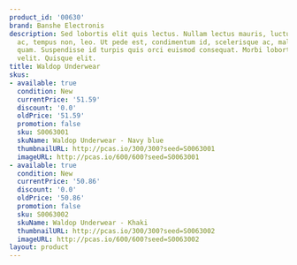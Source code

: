 ```yaml
---
product_id: '00630'
brand: Banshe Electronis
description: Sed lobortis elit quis lectus. Nullam lectus mauris, luctus a, mattis
  ac, tempus non, leo. Ut pede est, condimentum id, scelerisque ac, malesuada non,
  quam. Suspendisse id turpis quis orci euismod consequat. Morbi lobortis quam eu
  velit. Quisque elit.
title: Waldop Underwear
skus:
- available: true
  condition: New
  currentPrice: '51.59'
  discount: '0.0'
  oldPrice: '51.59'
  promotion: false
  sku: S0063001
  skuName: Waldop Underwear - Navy blue
  thumbnailURL: http://pcas.io/300/300?seed=S0063001
  imageURL: http://pcas.io/600/600?seed=S0063001
- available: true
  condition: New
  currentPrice: '50.86'
  discount: '0.0'
  oldPrice: '50.86'
  promotion: false
  sku: S0063002
  skuName: Waldop Underwear - Khaki
  thumbnailURL: http://pcas.io/300/300?seed=S0063002
  imageURL: http://pcas.io/600/600?seed=S0063002
layout: product
---
```

